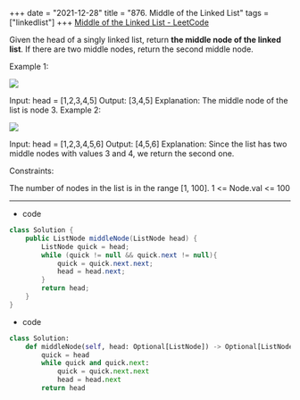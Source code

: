 +++ 
date = "2021-12-28"
title = "876. Middle of the Linked List"
tags = ["linkedlist"]
+++
[Middle of the Linked List - LeetCode](https://leetcode.com/problems/middle-of-the-linked-list/)

Given the head of a singly linked list, return __the middle node of the linked list__.
If there are two middle nodes, return the second middle node.
 
Example 1:

![](https://assets.leetcode.com/uploads/2021/07/23/lc-midlist1.jpg)

Input: head = [1,2,3,4,5] Output: [3,4,5] Explanation: The middle node of the list is node 3. 
Example 2:

![](https://assets.leetcode.com/uploads/2021/07/23/lc-midlist2.jpg)

Input: head = [1,2,3,4,5,6] Output: [4,5,6] Explanation: Since the list has two middle nodes with values 3 and 4, we return the second one. 
 
Constraints:

The number of nodes in the list is in the range [1, 100].
1 <= Node.val <= 100

---
- code
```java
class Solution {
    public ListNode middleNode(ListNode head) {
        ListNode quick = head;
        while (quick != null && quick.next != null){
            quick = quick.next.next;
            head = head.next;
        }
        return head;
    }
}
```
- code
```py
class Solution:
    def middleNode(self, head: Optional[ListNode]) -> Optional[ListNode]:
        quick = head
        while quick and quick.next:
            quick = quick.next.next
            head = head.next
        return head
```
